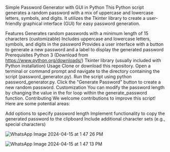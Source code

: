 Simple Password Generator with GUI in Python
This Python script generates a random password with a mix of uppercase and lowercase letters, symbols, and digits. It utilizes the Tkinter library to create a user-friendly graphical interface (GUI) for easy password generation.

Features
Generates random passwords with a minimum length of 15 characters (customizable)
Includes uppercase and lowercase letters, symbols, and digits in the password
Provides a user interface with a button to generate a new password and a label to display the generated password
Prerequisites
Python 3 (Download from https://www.python.org/downloads/)
Tkinter library (usually included with Python installation)
Usage
Clone or download this repository.
Open a terminal or command prompt and navigate to the directory containing the script (password_generator.py).
Run the script using python password_generator.py.
Click the "Generate Password" button to create a new random password.
Customization
You can modify the password length by changing the value in the for loop within the generate_password function.
Contributing
We welcome contributions to improve this script! Here are some potential areas:

Add options to specify password length
Implement functionality to copy the generated password to the clipboard
Include additional character sets (e.g., special characters)

![WhatsApp Image 2024-04-15 at 1 47 26 PM](https://github.com/Drjaickal/password_generator-codeway/assets/105309360/718d07f1-c597-4a54-a812-011f9fbbd641)


![WhatsApp Image 2024-04-15 at 1 47 13 PM](https://github.com/Drjaickal/password_generator-codeway/assets/105309360/b13e6046-1b3c-4f8a-9a5c-83bdc508b171)

